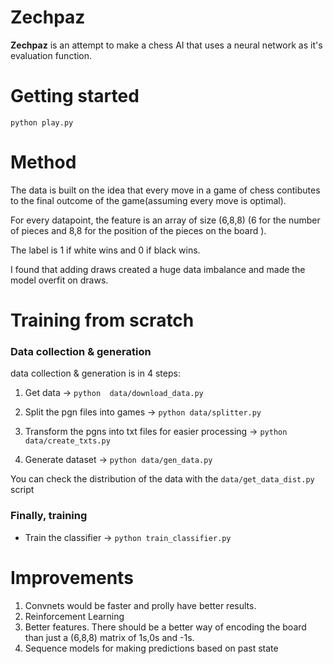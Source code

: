 # Zechpaz

**Zechpaz** is an attempt to make a chess AI that uses a neural network as it's evaluation function.

# Getting started

```
python play.py
```

# Method
The data is built on the idea that every move in a game of chess contibutes to the final outcome of the game(assuming every move is optimal).

For every datapoint, the feature is an array of size (6,8,8) (6 for the number of pieces and 8,8 for the position of the pieces on the board ).

The label is 1 if white wins and 0 if black wins.

I found that adding draws created a huge data imbalance and made the model overfit on draws.

# Training from scratch

### Data collection & generation
data collection & generation is in 4 steps:

1. Get data -> `python  data/download_data.py`


2. Split the pgn files into games -> `python data/splitter.py`


3. Transform the pgns into txt files for easier processing -> `python data/create_txts.py`


4. Generate dataset -> `python data/gen_data.py`

You can check the distribution of the data with the `data/get_data_dist.py` script



### Finally, training 

- Train the classifier -> `python train_classifier.py`


# Improvements
1. Convnets would be faster and prolly have better results.
2. Reinforcement Learning
3. Better features. There should be a better way of encoding the board than just a (6,8,8) matrix of 1s,0s and -1s.
4. Sequence models for making predictions based on past state
